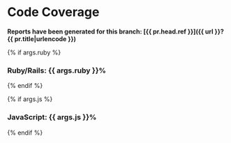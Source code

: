 # Code Coverage

**Reports have been generated for this branch: [{{ pr.head.ref }}]({{ url }}?{{ pr.title|urlencode }})**

{% if args.ruby %}
### Ruby/Rails: {{ args.ruby }}%
{% endif %}

{% if args.js %}
### JavaScript: {{ args.js }}%
{% endif %}
